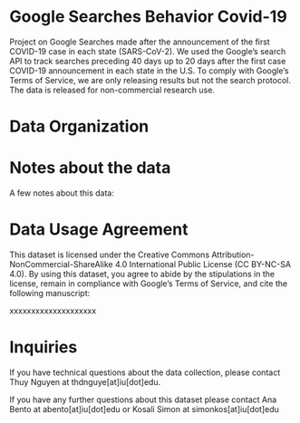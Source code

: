 # Google Searches Behavior Covid-19
Project on Google Searches made after the announcement of the first COVID-19 case in each state (SARS-CoV-2). We used the Google’s search API to track searches preceding 40 days up to 20 days after the first case COVID-19 announcement in each state in the U.S. To comply with Google’s Terms of Service, we are only releasing results but not the search protocol. The data is released for non-commercial research use.

# Data Organization



# Notes about the data

A few notes about this data:

# Data Usage Agreement
This dataset is licensed under the Creative Commons Attribution-NonCommercial-ShareAlike 4.0 International Public License (CC BY-NC-SA 4.0). By using this dataset, you agree to abide by the stipulations in the license, remain in compliance with Google’s Terms of Service, and cite the following manuscript:  

xxxxxxxxxxxxxxxxxxxx

# Inquiries


If you have technical questions about the data collection, please contact Thuy Nguyen at thdnguye[at]iu[dot]edu.

If you have any further questions about this dataset please contact Ana Bento at abento[at]iu[dot]edu or Kosali Simon   at simonkos[at]iu[dot]edu
